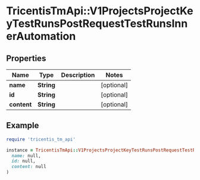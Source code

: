 # TricentisTmApi::V1ProjectsProjectKeyTestRunsPostRequestTestRunsInnerAutomation

## Properties

| Name | Type | Description | Notes |
| ---- | ---- | ----------- | ----- |
| **name** | **String** |  | [optional] |
| **id** | **String** |  | [optional] |
| **content** | **String** |  | [optional] |

## Example

```ruby
require 'tricentis_tm_api'

instance = TricentisTmApi::V1ProjectsProjectKeyTestRunsPostRequestTestRunsInnerAutomation.new(
  name: null,
  id: null,
  content: null
)
```

